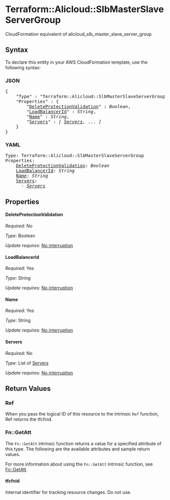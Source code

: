 # Terraform::Alicloud::SlbMasterSlaveServerGroup

CloudFormation equivalent of alicloud_slb_master_slave_server_group

## Syntax

To declare this entity in your AWS CloudFormation template, use the following syntax:

### JSON

<pre>
{
    "Type" : "Terraform::Alicloud::SlbMasterSlaveServerGroup",
    "Properties" : {
        "<a href="#deleteprotectionvalidation" title="DeleteProtectionValidation">DeleteProtectionValidation</a>" : <i>Boolean</i>,
        "<a href="#loadbalancerid" title="LoadBalancerId">LoadBalancerId</a>" : <i>String</i>,
        "<a href="#name" title="Name">Name</a>" : <i>String</i>,
        "<a href="#servers" title="Servers">Servers</a>" : <i>[ <a href="servers.md">Servers</a>, ... ]</i>
    }
}
</pre>

### YAML

<pre>
Type: Terraform::Alicloud::SlbMasterSlaveServerGroup
Properties:
    <a href="#deleteprotectionvalidation" title="DeleteProtectionValidation">DeleteProtectionValidation</a>: <i>Boolean</i>
    <a href="#loadbalancerid" title="LoadBalancerId">LoadBalancerId</a>: <i>String</i>
    <a href="#name" title="Name">Name</a>: <i>String</i>
    <a href="#servers" title="Servers">Servers</a>: <i>
      - <a href="servers.md">Servers</a></i>
</pre>

## Properties

#### DeleteProtectionValidation

_Required_: No

_Type_: Boolean

_Update requires_: [No interruption](https://docs.aws.amazon.com/AWSCloudFormation/latest/UserGuide/using-cfn-updating-stacks-update-behaviors.html#update-no-interrupt)

#### LoadBalancerId

_Required_: Yes

_Type_: String

_Update requires_: [No interruption](https://docs.aws.amazon.com/AWSCloudFormation/latest/UserGuide/using-cfn-updating-stacks-update-behaviors.html#update-no-interrupt)

#### Name

_Required_: Yes

_Type_: String

_Update requires_: [No interruption](https://docs.aws.amazon.com/AWSCloudFormation/latest/UserGuide/using-cfn-updating-stacks-update-behaviors.html#update-no-interrupt)

#### Servers

_Required_: No

_Type_: List of <a href="servers.md">Servers</a>

_Update requires_: [No interruption](https://docs.aws.amazon.com/AWSCloudFormation/latest/UserGuide/using-cfn-updating-stacks-update-behaviors.html#update-no-interrupt)

## Return Values

### Ref

When you pass the logical ID of this resource to the intrinsic `Ref` function, Ref returns the tfcfnid.

### Fn::GetAtt

The `Fn::GetAtt` intrinsic function returns a value for a specified attribute of this type. The following are the available attributes and sample return values.

For more information about using the `Fn::GetAtt` intrinsic function, see [Fn::GetAtt](https://docs.aws.amazon.com/AWSCloudFormation/latest/UserGuide/intrinsic-function-reference-getatt.html).

#### tfcfnid

Internal identifier for tracking resource changes. Do not use.

